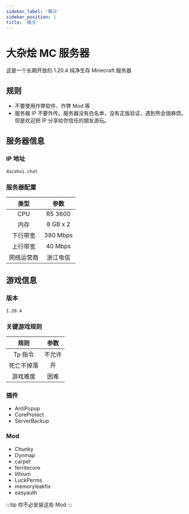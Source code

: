 ```yaml
---
sidebar_label: '概况'
sidebar_position: 1
title: '概况'
---
```


# 大杂烩 MC 服务器

这是一个长期开放的 1.20.4 纯净生存 Minecraft 服务器

## 规则

- 不要使用作弊软件、作弊 Mod 等
- 服务器 IP 不要外传。服务器没有白名单，没有正版验证，遇到熊会很麻烦。但是欢迎把 IP 分享给你信任的朋友游玩。

## 服务器信息

### IP 地址

```dazahui.chat```

### 服务器配置

|  类型   |    参数    | 
|:-----:|:--------:|
|  CPU  | R5 3600  | 
|  内存   | 8 GB x 2 |  
| 下行带宽  | 380 Mbps |
| 上行带宽  | 40 Mbps  |
| 网络运营商 |   浙江电信   |

## 游戏信息

### 版本

`1.20.4`

### 关键游戏规则

|  规则   | 参数  | 
|:-----:|:---:|
| Tp 指令 | 不允许 | 
| 死亡不掉落 |  开  | 
| 游戏难度  | 困难  |

### 插件

- AntiPopup
- CoreProtect
- ServerBackup

### Mod

- Chunky
- Dynmap
- carpet
- ferritecore
- lithium
- LuckPerms
- memoryleakfix
- easyauth

:::tip
你不必安装这些 Mod
:::
